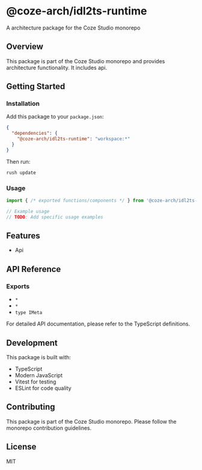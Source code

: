 # @coze-arch/idl2ts-runtime

A architecture package for the Coze Studio monorepo

## Overview

This package is part of the Coze Studio monorepo and provides architecture functionality. It includes api.

## Getting Started

### Installation

Add this package to your `package.json`:

```json
{
  "dependencies": {
    "@coze-arch/idl2ts-runtime": "workspace:*"
  }
}
```

Then run:

```bash
rush update
```

### Usage

```typescript
import { /* exported functions/components */ } from '@coze-arch/idl2ts-runtime';

// Example usage
// TODO: Add specific usage examples
```

## Features

- Api

## API Reference

### Exports

- `*`
- `*`
- `type IMeta`


For detailed API documentation, please refer to the TypeScript definitions.

## Development

This package is built with:

- TypeScript
- Modern JavaScript
- Vitest for testing
- ESLint for code quality

## Contributing

This package is part of the Coze Studio monorepo. Please follow the monorepo contribution guidelines.

## License

MIT
